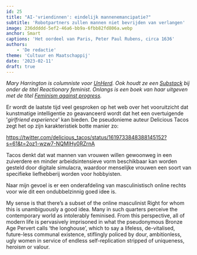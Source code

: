 ```yaml
---
id: 25
title: "AI-'vriendinnen': eindelijk mannenemancipatie?"
subtitle: 'Robotpartners zullen mannen niet bevrijden van verlangen'
image: 236ddddd-5ef2-46a6-bb9a-6fbb82fd806a.webp
anchor: Smart
captions: 'Het oordeel van Paris, Peter Paul Rubens, circa 1636'
authors:
    - 'De redactie'
theme: 'Cultuur en Maatschappij'
date: '2023-02-11'
draft: true
---
```


_Mary Harrington is columniste voor [UnHerd](https://unherd.com/author/mary-harrington/). Ook houdt ze een [Substack](https://reactionaryfeminist.substack.com/) bij onder de titel Reactionary feminist. Onlangs is een boek van haar uitgeven met de titel [Feminism against progress](https://swiftpress.com/book/feminism-against-progress/)._ 

Er wordt de laatste tijd veel gesproken op het web over het vooruitzicht dat kunstmatige intelligentie zo geavanceerd wordt dat het een overtuigende '_girlfriend experience_' kan bieden. De pseudonieme auteur Delicious Tacos zegt het op zijn karakteristiek botte manier zo:

https://twitter.com/delicious_tacos/status/1619733848388145152?s=61&t=2oz1-wzw7-NQMlHy0RZrnA

Tacos denkt dat wat mannen van vrouwen willen gewoonweg in een zuiverdere en minder arbeidsintensieve vorm beschikbaar kan worden gesteld door digitale simulacra, waardoor menselijke vrouwen een soort van specifieke liefhebberij worden voor hobbyisten.

Naar mijn gevoel is er een onderafdeling van masculinistisch online rechts voor wie dit een ondubbelzinnig goed idee is.

My sense is that there’s a subset of the online masculinist Right for whom this is unambiguously a good idea. Many in such quarters perceive the contemporary world as intolerably feminised. From this perspective, all of modern life is pervasively imprisoned in what the pseudonymous Bronze Age Pervert calls ‘the longhouse’, which to say a lifeless, de-vitalised, future-less communal existence, stiflingly policed by dour, ambitionless, ugly women in service of endless self-replication stripped of uniqueness, heroism or valour.
